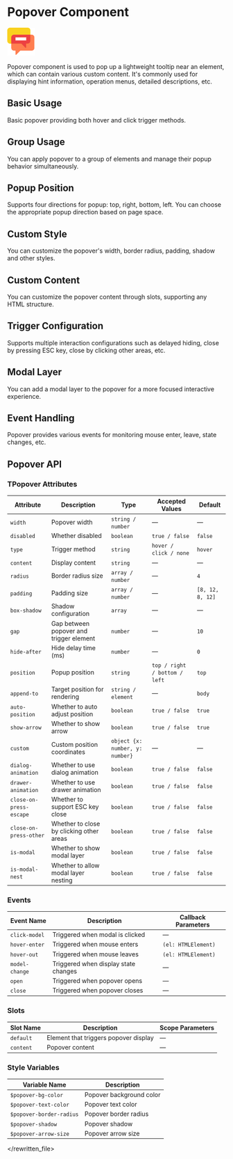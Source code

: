 <script setup lang="ts">
import popoverBasic from '../examples/popover/basic.vue'
import popoverGroup from '../examples/popover/group.vue'
import popoverPosition from '../examples/popover/position.vue'
import popoverStyle from '../examples/popover/style.vue'
import popoverContent from '../examples/popover/content.vue'
import popoverTrigger from '../examples/popover/trigger.vue'
import popoverModal from '../examples/popover/modal.vue'
import popoverEvents from '../examples/popover/events.vue'
</script>

# Popover Component

![Popover Component](/components/popover.png)

Popover component is used to pop up a lightweight tooltip near an element, which can contain various custom content. It's commonly used for displaying hint information, operation menus, detailed descriptions, etc.

## Basic Usage

Basic popover providing both hover and click trigger methods.

<demo :component="popoverBasic" name="popover" examples="basic" />

## Group Usage

You can apply popover to a group of elements and manage their popup behavior simultaneously.

<demo :component="popoverGroup" name="popover" examples="group" />

## Popup Position

Supports four directions for popup: top, right, bottom, left. You can choose the appropriate popup direction based on page space.

<demo :component="popoverPosition" name="popover" examples="position" />

## Custom Style

You can customize the popover's width, border radius, padding, shadow and other styles.

<demo :component="popoverStyle" name="popover" examples="style" />

## Custom Content

You can customize the popover content through slots, supporting any HTML structure.

<demo :component="popoverContent" name="popover" examples="content" />

## Trigger Configuration

Supports multiple interaction configurations such as delayed hiding, close by pressing ESC key, close by clicking other areas, etc.

<demo :component="popoverTrigger" name="popover" examples="trigger" />

## Modal Layer

You can add a modal layer to the popover for a more focused interactive experience.

<demo :component="popoverModal" name="popover" examples="modal" />

## Event Handling

Popover provides various events for monitoring mouse enter, leave, state changes, etc.

<demo :component="popoverEvents" name="popover" examples="events" />

## Popover API

### TPopover Attributes

| Attribute               | Description                    | Type                                 | Accepted Values             | Default       |
| ----------------------- | ------------------------------ | ------------------------------------ | --------------------------- | ------------- |
| `width`                 | Popover width                  | `string / number`                    | —                           | —             |
| `disabled`              | Whether disabled               | `boolean`                            | `true / false`              | `false`       |
| `type`                  | Trigger method                 | `string`                             | `hover / click / none`      | `hover`       |
| `content`               | Display content                | `string`                             | —                           | —             |
| `radius`                | Border radius size             | `array / number`                     | —                           | `4`           |
| `padding`               | Padding size                   | `array / number`                     | —                           | `[8, 12, 8, 12]` |
| `box-shadow`            | Shadow configuration           | `array`                              | —                           | —             |
| `gap`                   | Gap between popover and trigger element | `number`                    | —                           | `10`          |
| `hide-after`            | Hide delay time (ms)           | `number`                             | —                           | `0`           |
| `position`              | Popup position                 | `string`                             | `top / right / bottom / left` | `top`       |
| `append-to`             | Target position for rendering  | `string / element`                   | —                           | `body`        |
| `auto-position`         | Whether to auto adjust position | `boolean`                           | `true / false`              | `true`        |
| `show-arrow`            | Whether to show arrow          | `boolean`                            | `true / false`              | `true`        |
| `custom`                | Custom position coordinates    | `object {x: number, y: number}`      | —                           | —             |
| `dialog-animation`      | Whether to use dialog animation | `boolean`                           | `true / false`              | `false`       |
| `drawer-animation`      | Whether to use drawer animation | `boolean`                           | `true / false`              | `false`       |
| `close-on-press-escape` | Whether to support ESC key close | `boolean`                         | `true / false`              | `false`       |
| `close-on-press-other`  | Whether to close by clicking other areas | `boolean`                | `true / false`              | `false`       |
| `is-modal`              | Whether to show modal layer    | `boolean`                            | `true / false`              | `false`       |
| `is-modal-nest`         | Whether to allow modal layer nesting | `boolean`                     | `true / false`              | `false`       |

### Events

| Event Name     | Description                    | Callback Parameters   |
| -------------- | ------------------------------ | --------------------- |
| `click-model`  | Triggered when modal is clicked | —                    |
| `hover-enter`  | Triggered when mouse enters    | `(el: HTMLElement)`   |
| `hover-out`    | Triggered when mouse leaves    | `(el: HTMLElement)`   |
| `model-change` | Triggered when display state changes | —                |
| `open`         | Triggered when popover opens   | —                     |
| `close`        | Triggered when popover closes  | —                     |

### Slots

| Slot Name  | Description                    | Scope Parameters |
| ---------- | ------------------------------ | ---------------- |
| `default`  | Element that triggers popover display | —         |
| `content`  | Popover content                | —                |

### Style Variables

| Variable Name            | Description            |
| ------------------------ | ---------------------- |
| `$popover-bg-color`      | Popover background color |
| `$popover-text-color`    | Popover text color     |
| `$popover-border-radius` | Popover border radius  |
| `$popover-shadow`        | Popover shadow         |
| `$popover-arrow-size`    | Popover arrow size     |
</rewritten_file> 